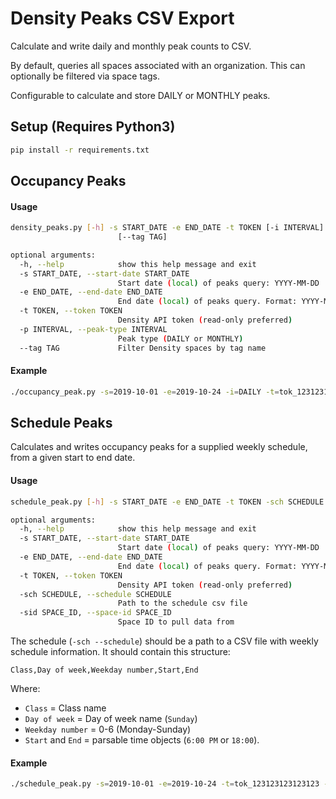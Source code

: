 # Density Peaks CSV Export
Calculate and write daily and monthly peak counts to CSV.

By default, queries all spaces associated with an organization. This can optionally
be filtered via space tags.

Configurable to calculate and store DAILY or MONTHLY peaks.

## Setup (Requires Python3)
```bash
pip install -r requirements.txt
```


## Occupancy Peaks
#### Usage
```bash
density_peaks.py [-h] -s START_DATE -e END_DATE -t TOKEN [-i INTERVAL]
                        [--tag TAG]

optional arguments:
  -h, --help            show this help message and exit
  -s START_DATE, --start-date START_DATE
                        Start date (local) of peaks query: YYYY-MM-DD
  -e END_DATE, --end-date END_DATE
                        End date (local) of peaks query. Format: YYYY-MM-DD
  -t TOKEN, --token TOKEN
                        Density API token (read-only preferred)
  -p INTERVAL, --peak-type INTERVAL
                        Peak type (DAILY or MONTHLY)
  --tag TAG             Filter Density spaces by tag name
```

#### Example
```bash
./occupancy_peak.py -s=2019-10-01 -e=2019-10-24 -i=DAILY -t=tok_123123123123123 --tag=conference_room
```

## Schedule Peaks
Calculates and writes occupancy peaks for a supplied weekly schedule, from a given start to end date.

#### Usage
```bash
schedule_peak.py [-h] -s START_DATE -e END_DATE -t TOKEN -sch SCHEDULE -sid SPACE_ID

optional arguments:
  -h, --help            show this help message and exit
  -s START_DATE, --start-date START_DATE
                        Start date (local) of peaks query: YYYY-MM-DD
  -e END_DATE, --end-date END_DATE
                        End date (local) of peaks query. Format: YYYY-MM-DD
  -t TOKEN, --token TOKEN
                        Density API token (read-only preferred)
  -sch SCHEDULE, --schedule SCHEDULE
                        Path to the schedule csv file
  -sid SPACE_ID, --space-id SPACE_ID
                        Space ID to pull data from
```

The schedule (`-sch --schedule`) should be a path to a CSV file with weekly schedule information. It should contain this structure:

```csv
Class,Day of week,Weekday number,Start,End
```

Where:
  - `Class` = Class name
  - `Day of week` = Day of week name (`Sunday`)
  - `Weekday number` = 0-6 (Monday-Sunday)
  - `Start` and `End` = parsable time objects (`6:00 PM` or `18:00`).

#### Example
```bash
./schedule_peak.py -s=2019-10-01 -e=2019-10-24 -t=tok_123123123123123 -sid=spc_12312312313 -s=/path/to/schedule.csv
```
